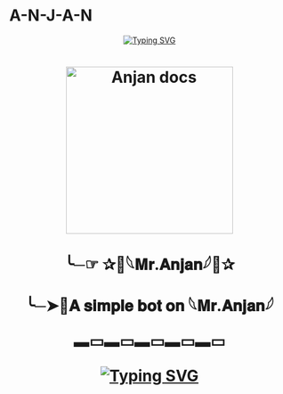 # A-N-J-A-N
<div align="center">
<a href="https://git.io/typing-svg"><img src="https://readme-typing-svg.demolab.com?font=Ribeye&size=50&pause=1000&color=F710B1&center=true&width=910&height=100&lines=I'M+𓆩‎𝐌𝐫.𝐀𝐧𝐣𝐚𝐧𓆪;Multi+Device+Whatsapp+Bot;Coded+By+A-N-J-A-N" alt="Typing SVG" /></a>
<h1 align="center">
  
<p align="center"> 

<p align="center">
  <a href="https://wa.me/919883457657?text=𝑯𝒆𝒍𝒍𝒐  𝑩𝒓𝒐...𝑰 𝑨𝒎 𝒀𝒐𝒖𝒓 𝑩𝒊𝒈 𝑭𝒂𝒏 ❤️✨">
    <img alt="Anjan docs" height="300" src="https://telegra.ph/file/f821845f00264f88952cb.jpg">
  </a>
</p>
               
  ╰─☞︎︎︎ ✰💙𓆩‎𝐌𝐫.𝐀𝐧𝐣𝐚𝐧𓆪💙✰
  
  ╰─➤📡𝐀 𝐬𝐢𝐦𝐩𝐥𝐞 𝐛𝐨𝐭 𝐨𝐧 𓆩‎𝐌𝐫.𝐀𝐧𝐣𝐚𝐧𓆪
 
 ▬▭▬▭▬▭▬▭▬▭


<div align="center">
<a href="https://git.io/typing-svg"><img src="https://readme-typing-svg.demolab.com?font=Ribeye&size=50&pause=1000&color=F710B1&center=true&width=910&height=100&lines=I'M+𓆩‎𝐌𝐫.𝐀𝐧𝐣𝐚𝐧𓆪;BOT+WAS+COMMING+SOON" alt="Typing SVG" /></a>
<h1 align="center">
